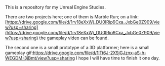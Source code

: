 This is a repository for my Unreal Engine Studies.


There are two projects here; one of them is Marble Run; on a link: [https://drive.google.com/file/d/1rv18eXxWj_DU0IRip9Cxa_JxbGe0Z909/view?usp=sharing](https://drive.google.com/file/d/1rv18eXxWj_DU0IRip9Cxa_JxbGe0Z909/view?usp=sharing) the gameplay video can be found.


The second one is a small prototype of a 3D platformer; here is a small gameplay gif:https://drive.google.com/file/d/1lTt6J-2XSjGJznx-aS-h-WEGDM-3jBmt/view?usp=sharing I hope I will have time to finish it one day.
